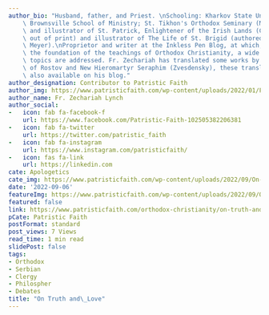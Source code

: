 ```yaml
---
author_bio: "Husband, father, and Priest. \nSchooling: Kharkov State University (Ukraine);\
    \ Brownsville School of Ministry; St. Tikhon's Orthodox Seminary (M.Div.).\nAuthor\
    \ and illustrator of St. Patrick, Enlightener of the Irish Lands (Conciliar Press,\
    \ out of print) and illustrator of The Life of St. Brigid (authored by Jane G.\
    \ Meyer).\nProprietor and writer at the Inkless Pen Blog, at which, based on \
    \ the foundation of the teachings of Orthodox Christianity, a wide variety of\
    \ topics are addressed. Fr. Zechariah has translated some works by St. Dimitry\
    \ of Rostov and New Hieromartyr Seraphim (Zvesdensky), these translations are\
    \ also available on his blog."
author_designation: Contributor to Patristic Faith
author_img: https://www.patristicfaith.com/wp-content/uploads/2022/01/Fr.-Zechariah-Lynch-150x150.png
author_name: Fr. Zechariah Lynch
author_social:
-   icon: fab fa-facebook-f
    url: https://www.facebook.com/Patristic-Faith-102505382206381
-   icon: fab fa-twitter
    url: https://twitter.com/patristic_faith
-   icon: fab fa-instagram
    url: https://www.instagram.com/patristicfaith/
-   icon: fas fa-link
    url: https://linkedin.com
cate: Apologetics
cate_img: https://www.patristicfaith.com/wp-content/uploads/2022/09/On-Truth-and-Love.png
date: '2022-09-06'
featureImg: https://www.patristicfaith.com/wp-content/uploads/2022/09/On-Truth-and-Love.png
featured: false
link: https://www.patristicfaith.com/orthodox-christianity/on-truth-and-love/
pCate: Patristic Faith
postFormat: standard
post_views: 7 Views
read_time: 1 min read
slidePost: false
tags:
- Orthodox
- Serbian
- Clergy
- Philospher
- Debates
title: "On Truth and\_Love"
---
```

